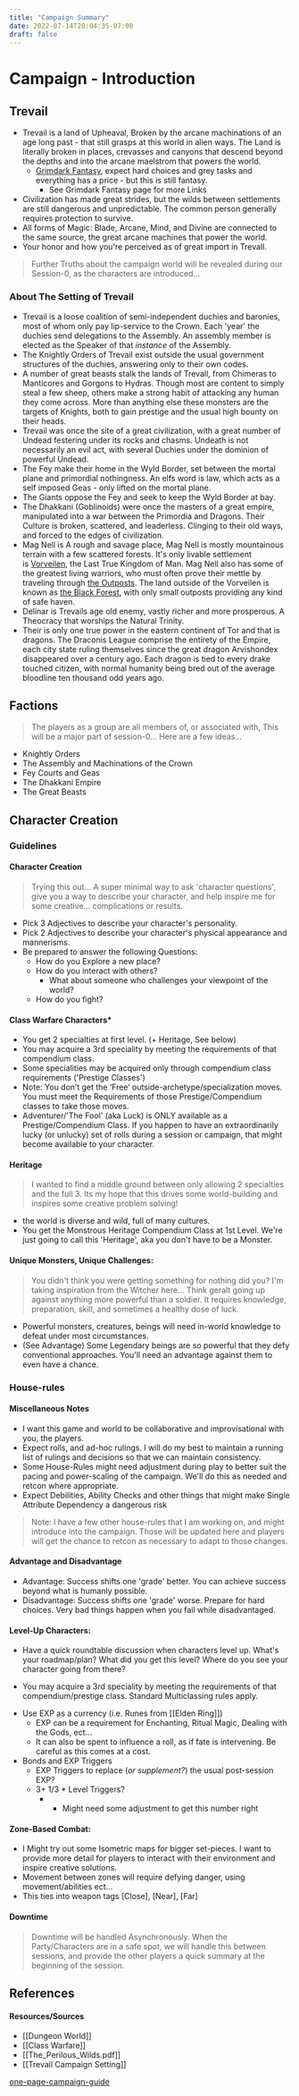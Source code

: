 ```yaml
---
title: "Campaign Summary"
date: 2022-07-14T20:04:35-07:00
draft: false
---
```

# Campaign - Introduction



## Trevail

- Trevail is a land of Upheaval, Broken by the arcane machinations of an age long past - that still grasps at this world in alien ways. The Land is literally broken in places, crevasses and canyons that descend beyond the depths and into the arcane maelstrom that powers the world.
  - [Grimdark Fantasy](https://www.theazrianportal.com/blog/what-is-grimdark), expect hard choices and grey tasks and everything has a price - but this is still fantasy.
    - See Grimdark Fantasy page for more Links
- Civilization has made great strides, but the wilds between settlements are still dangerous and unpredictable. The common person generally requires protection to survive.
- All forms of Magic: Blade, Arcane, Mind, and Divine are connected to the same source, the great arcane machines that power the world.
- Your honor and how you're perceived as of great import in Trevall.

> Further Truths about the campaign world will be revealed during our Session-0, as the characters are introduced...

### About The Setting of Trevail

- Trevail is a loose coalition of semi-independent duchies and baronies, most of whom only pay lip-service to the Crown. Each 'year' the duchies send delegations to the Assembly. An assembly member is elected as the Speaker of that *instance* of the Assembly.
- The Knightly Orders of Trevail exist outside the usual government structures of the duchies, answering only to their own codes.
- A number of great beasts stalk the lands of Trevall, from Chimeras to Manticores and Gorgons to Hydras. Though most are content to simply steal a few sheep, others make a strong habit of attacking any human they come across. More than anything else these monsters are the targets of Knights, both to gain prestige and the usual high bounty on their heads. 
- Trevail was once the site of a great civilization, with a great number of Undead festering under its rocks and chasms. Undeath is not necessarily an evil act, with several Duchies under the dominion of powerful Undead.
- The Fey make their home in the Wyld Border, set between the mortal plane and primordial nothingness. An elfs word is law, which acts as a self imposed Geas - only lifted on the mortal plane.
- The Giants oppose the Fey and seek to keep the Wyld Border at bay.
- The Dhakkani (Goblinoids) were once the masters of a great empire, manipulated into a war between the Primordia and Dragons. Their Culture is broken, scattered, and leaderless. Clinging to their old ways, and forced to the edges of civilization.
- Mag Nell is A rough and savage place, Mag Nell is mostly mountainous terrain with a few scattered forests. It's only livable settlement is [Vorveilen](app://obsidian.md/Vorveilen), the Last True Kingdom of Man. Mag Nell also has some of the greatest living warriors, who must often prove their mettle by traveling through [the Outposts](app://obsidian.md/the%20Outposts). The land outside of the Vorveilen is known as [the Black Forest](app://obsidian.md/the%20Black%20Forest), with only small outposts providing any kind of safe haven.
- Delinar is Trevails age old enemy, vastly richer and more prosperous. A Theocracy that worships the Natural Trinity.
- Their is only one true power in the eastern continent of Tor and that is dragons. The Draconis League comprise the entirety of the Empire, each city state ruling themselves since the great dragon Arvishondex disappeared over a century ago. Each dragon is tied to every drake touched citizen, with normal humanity being bred out of the average bloodline ten thousand odd years ago.

## Factions

> The players as a group are all members of, or associated with, This will be a major part of session-0... Here are a few ideas...
 
- Knightly Orders
- The Assembly and Machinations of the Crown
- Fey Courts and Geas
- The Dhakkani Empire
- The Great Beasts

## Character Creation

### Guidelines

#### Character Creation

> Trying this out... A super minimal way to ask 'character questions', give you a way to describe your character, and help inspire me for some creative... complications or results.

+ Pick 3 Adjectives to describe your character's personality.
+ Pick 2 Adjectives to describe your character's physical appearance and mannerisms.
+ Be prepared to answer the following Questions:
  - How do you Explore a new place?
  - How do you interact with others?
    - What about someone who challenges your viewpoint of the world?
  - How do you fight?

#### Class Warfare Characters*

+ You get 2 specialties at first level. (+ Heritage, See below)
+ You may acquire a 3rd speciality by meeting the requirements of that compendium class.
+ Some specialities may be acquired only through compendium class requirements ('Prestige Classes')
+ Note: You don’t get the ‘Free’ outside-archetype/specialization moves. You must meet the Requirements of those Prestige/Compendium classes to take those moves.
+ Adventurer/'The Fool' (aka Luck) is ONLY available as a Prestige/Compendium Class. If you happen to have an extraordinarily lucky (or unlucky) set of rolls during a session or campaign, that might become available to your character.


#### Heritage

> I wanted to find a middle ground between only allowing 2 specialties and the full 3. Its my hope that this drives some world-building and inspires some creative problem solving!

- the world is diverse and wild, full of many cultures.
- You get the Monstrous Heritage Compendium Class at 1st Level. We're just going to call this 'Heritage', aka you don't have to be a Monster.

#### Unique Monsters, Unique Challenges:

> You didn't think you were getting something for nothing did you? 
> I'm taking inspiration from the Witcher here... Think geralt going up against anything more powerful than a soldier. It requires knowledge, preparation, skill, and sometimes a healthy dose of luck.

+ Powerful monsters, creatures, beings will need in-world knowledge to defeat under most circumstances.
+ (See Advantage) Some Legendary beings are so powerful that they defy conventional approaches. You'll need an advantage against them to even have a chance.

### House-rules


#### Miscellaneous Notes

- I want this game and world to be collaborative and improvisational with you, the players.
- Expect rolls, and ad-hoc rulings. I will do my best to maintain a running list of rulings and decisions so that we can maintain consistency.
- Some House-Rules might need adjustment during play to better suit the pacing and power-scaling of the campaign. We'll do this as needed and retcon where appropriate.
- Expect Debilities, Ability Checks and other things that might make Single Attribute Dependency a dangerous risk

> Note: I have a few other house-rules that I am working on, and might introduce into the campaign. Those will be updated here and players will get the chance to retcon as necessary to adapt to those changes.

#### Advantage and Disadvantage

- Advantage: Success shifts one 'grade' better. You can achieve success beyond what is humanly possible.
- Disadvantage: Success shifts one 'grade' worse. Prepare for hard choices. Very bad things happen when you fail while disadvantaged.

#### Level-Up Characters:

- Have a quick roundtable discussion when characters level up. What's your roadmap/plan? What did you get this level? Where do you see your character going from there?
+ You may acquire a 3rd speciality by meeting the requirements of that compendium/prestige class. Standard Multiclassing rules apply.
- Use EXP as a currency (i.e. Runes from [[Elden Ring]])
	- EXP can be a requirement for Enchanting, Ritual Magic, Dealing with the Gods, ect...
	- It can also be spent to influence a roll, as if fate is intervening. Be careful as this comes at a cost.
- Bonds and EXP Triggers
  - EXP Triggers to replace (*or supplement?*) the usual post-session EXP?
  - 3+ 1/3 * Level Triggers?
    - * Might need some adjustment to get this number right


#### Zone-Based Combat:

- I Might try out some Isometric maps for bigger set-pieces. I want to provide more detail for players to interact with their environment and inspire creative solutions.
- Movement between zones will require defying danger, using movement/abilities ect...
- This ties into weapon tags [Close], [Near], [Far]


#### Downtime

> Downtime will be handled Asynchronously. When the Party/Characters are in a safe spot, we will handle this between sessions, and provide the other players a quick summary at the beginning of the session.


## References

#### Resources/Sources

- [[Dungeon World]]
- [[Class Warfare]]
- [[The_Perilous_Wilds.pdf]]
- [[Trevail Campaign Setting]]

[one-page-campaign-guide](https://slyflourish.com/one_page_campaign_guide.html)
